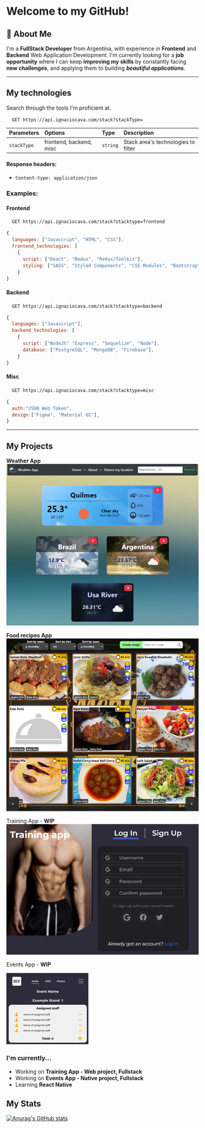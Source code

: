 
# Welcome to my GitHub!

## 🚀 About Me

I'm a **FullStack Developer** from Argentina, with experience in **Frontend** and **Backend** 
Web Application Development. I'm currently looking for a **job opportunity**
where I can keep **improving my skills** by constantly facing **new challenges**, and applying them to building ***beautiful applications***.

---
## My technologies

Search through the tools I'm proficient at.

```http
  GET https://api.ignaciocava.com/stack?stackType=
```



| Parameters  | Options |Type     | Description                |
| :--------  | :-------|:-------  | :------------------------- |
| `stackType`| frontend, backend, misc |`string` |  Stack area's technologies to filter |

#### Response headers:

- `Content-type: application/json`

### Examples:

#### Frontend

```http
  GET https://api.ignaciocava.com/stack?stacktype=frontend
```

```javascript
{
  languages: ["Javascript", "HTML", "CSS"],
  frontend_technologies: [
    {
      script: ["React", "Redux", "Redux/Toolkit"],
      styling: ["SASS", "Styled Components", "CSS Modules", "Bootstrap"],
    }
}
```

#### Backend

```http
  GET https://api.ignaciocava.com/stack?stacktype=backend
```

```javascript
{
  languages: ["Javascript"],
  backend_technologies: [
    {
      script: ["NodeJS" "Express", "Sequelize", "Node"],
      database: ["PostgreSQL", "MongoDB", "Firebase"],
    }
}
```

#### Misc

```http
  GET https://api.ignaciocava.com/stack?stacktype=misc
```

```javascript
{
  auth:"JSON Web Token",
  design:["Figma", "Material UI"],
}
```
---
## My Projects


**Weather App**
<a href='https://weathernacho.netlify.app/'>![This is an image](weatherapp.png)</a>

**Food recipes App**
<a href='pi-front.herokuapp.com'>![This is an image](foodapp.png)</a>

Training App - **WIP**
![This is an image](trainingapp.png)

Events App - **WIP**

![This is an image](eventsapp.png)




### I'm currently...

- Working on **Training App - Web project, Fullstack**
- Working on **Events App - Native project, Fullstack**
- Learning **React Native**
## My Stats

[![Anurag's GitHub stats](https://github-readme-stats.vercel.app/api?username=IgnacioCava)](https://github.com/anuraghazra/github-readme-stats)